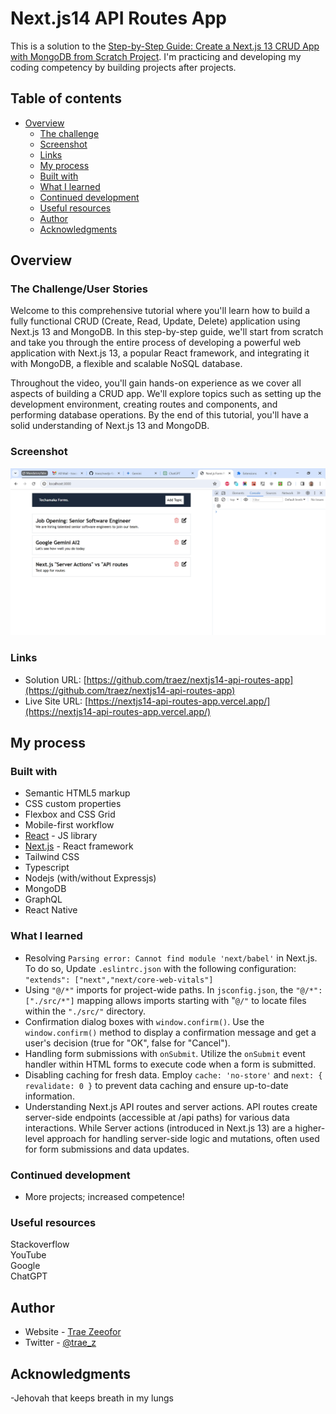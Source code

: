 # Next.js14 API Routes App

This is a solution to the [Step-by-Step Guide: Create a Next.js 13 CRUD App with MongoDB from Scratch Project](https://www.youtube.com/watch?v=wNWyMsrpbz0). I'm practicing and developing my coding competency by building projects after projects.

## Table of contents

- [Overview](#overview)
  - [The challenge](#the-challenge)
  - [Screenshot](#screenshot)
  - [Links](#links)
  - [My process](#my-process)
  - [Built with](#built-with)
  - [What I learned](#what-i-learned)
  - [Continued development](#continued-development)
  - [Useful resources](#useful-resources)
  - [Author](#author)
  - [Acknowledgments](#acknowledgments)

## Overview

### The Challenge/User Stories

Welcome to this comprehensive tutorial where you'll learn how to build a fully functional CRUD (Create, Read, Update, Delete) application using Next.js 13 and MongoDB. In this step-by-step guide, we'll start from scratch and take you through the entire process of developing a powerful web application with Next.js 13, a popular React framework, and integrating it with MongoDB, a flexible and scalable NoSQL database.

Throughout the video, you'll gain hands-on experience as we cover all aspects of building a CRUD app. We'll explore topics such as setting up the development environment, creating routes and components, and performing database operations. By the end of this tutorial, you'll have a solid understanding of Next.js 13 and MongoDB.

### Screenshot

![](/publicTrae/images/screenshot-desktop.png)

### Links

- Solution URL: [https://github.com/traez/nextjs14-api-routes-app](https://github.com/traez/nextjs14-api-routes-app)
- Live Site URL: [https://nextjs14-api-routes-app.vercel.app/](https://nextjs14-api-routes-app.vercel.app/)

## My process

### Built with

- Semantic HTML5 markup
- CSS custom properties
- Flexbox and CSS Grid
- Mobile-first workflow
- [React](https://reactjs.org/) - JS library
- [Next.js](https://nextjs.org/) - React framework
- Tailwind CSS
- Typescript
- Nodejs (with/without Expressjs)
- MongoDB
- GraphQL  
- React Native  

### What I learned

- Resolving `Parsing error: Cannot find module 'next/babel'` in Next.js. To do so, Update `.eslintrc.json` with the following configuration: `"extends": ["next","next/core-web-vitals"]`  
- Using `"@/*"` imports for project-wide paths. In `jsconfig.json`, the `"@/*": ["./src/*"]` mapping allows imports starting with "`@/"` to locate files within the `"./src/"` directory.
- Confirmation dialog boxes with `window.confirm()`. Use the `window.confirm()` method to display a confirmation message and get a user's decision (true for "OK", false for "Cancel").
- Handling form submissions with `onSubmit`. Utilize the `onSubmit` event handler within HTML forms to execute code when a form is submitted.
- Disabling caching for fresh data. Employ `cache: 'no-store'` and `next: { revalidate: 0 }` to prevent data caching and ensure up-to-date information. 
- Understanding Next.js API routes and server actions. API routes create server-side endpoints (accessible at /api paths) for various data interactions. While Server actions (introduced in Next.js 13) are a higher-level approach for handling server-side logic and mutations, often used for form submissions and data updates. 

### Continued development

- More projects; increased competence!

### Useful resources

Stackoverflow  
YouTube  
Google  
ChatGPT

## Author

- Website - [Trae Zeeofor](https://github.com/traez)
- Twitter - [@trae_z](https://twitter.com/trae_z)

## Acknowledgments

-Jehovah that keeps breath in my lungs
